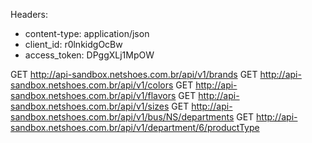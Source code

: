 Headers:
* content-type: application/json
* client_id: r0lnkidgOcBw
* access_token: DPggXLj1MpOW

GET http://api-sandbox.netshoes.com.br/api/v1/brands
GET http://api-sandbox.netshoes.com.br/api/v1/colors
GET http://api-sandbox.netshoes.com.br/api/v1/flavors
GET http://api-sandbox.netshoes.com.br/api/v1/sizes
GET http://api-sandbox.netshoes.com.br/api/v1/bus/NS/departments
GET http://api-sandbox.netshoes.com.br/api/v1/department/6/productType
